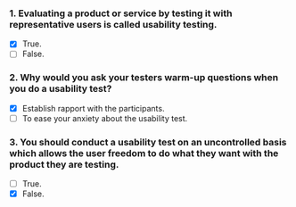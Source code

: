 ### 1. Evaluating a product or service by testing it with representative users is called usability testing.

- [x] True.
- [ ] False.

### 2. Why would you ask your testers warm-up questions when you do a usability test?

- [x] Establish rapport with the participants.
- [ ] To ease your anxiety about the usability test.

### 3. You should conduct a usability test on an uncontrolled basis which allows the user freedom to do what they want with the product they are testing.

- [ ] True.
- [x] False.
